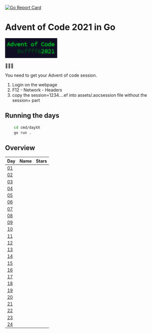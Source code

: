 [![Go Report Card](https://goreportcard.com/badge/github.com/meridani/advent-of-code-2021)](https://goreportcard.com/badge/github.com/meridani/advent-of-code-2021)
# Advent of Code 2021 in Go

![AoC Logo](assets/AoC.png)

🎄🎄🎄

You need to get your Advent of code session.
1. Login on the webpage
2. F12 - Network - Headers
3. copy the session=1234....ef into assets/.aocsession file without the session= part


## Running the days

```sh
    cd cmd/dayXX
    go run .
```

## Overview

| Day                                        | Name | Stars |
| ------------------------------------------ | ---- | ----- |
| [01](https://adventofcode.com/2021/day/1)  |      |       |
| [02](https://adventofcode.com/2021/day/2)  |      |       |
| [03](https://adventofcode.com/2021/day/3)  |      |       |
| [04](https://adventofcode.com/2021/day/4)  |      |       |
| [05](https://adventofcode.com/2021/day/5)  |      |       |
| [06](https://adventofcode.com/2021/day/6)  |      |       |
| [07](https://adventofcode.com/2021/day/7)  |      |       |
| [08](https://adventofcode.com/2021/day/8)  |      |       |
| [09](https://adventofcode.com/2021/day/9)  |      |       |
| [10](https://adventofcode.com/2021/day/10) |      |       |
| [11](https://adventofcode.com/2021/day/11) |      |       |
| [12](https://adventofcode.com/2021/day/12) |      |       |
| [13](https://adventofcode.com/2021/day/13) |      |       |
| [14](https://adventofcode.com/2021/day/14) |      |       |
| [15](https://adventofcode.com/2021/day/15) |      |       |
| [16](https://adventofcode.com/2021/day/16) |      |       |
| [17](https://adventofcode.com/2021/day/17) |      |       |
| [18](https://adventofcode.com/2021/day/18) |      |       |
| [19](https://adventofcode.com/2021/day/19) |      |       |
| [20](https://adventofcode.com/2021/day/20) |      |       |
| [21](https://adventofcode.com/2021/day/21) |      |       |
| [22](https://adventofcode.com/2021/day/22) |      |       |
| [23](https://adventofcode.com/2021/day/23) |      |       |
| [24](https://adventofcode.com/2021/day/24) |      |       |